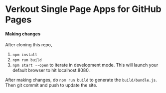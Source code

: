 # Verkout Single Page Apps for GitHub Pages

#### Making changes

After cloning this repo,

1. `npm install`
2. `npm run build`
3. `npm start --open` to iterate in development mode. This will launch your default browser to hit localhost:8080.

After making changes, do `npm run build` to generate the `build/bundle.js`. Then git commit and push to update the site.
